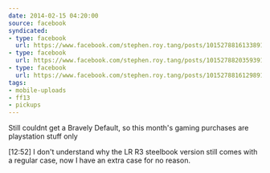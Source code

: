 ```yaml
---
date: 2014-02-15 04:20:00
source: facebook
syndicated:
- type: facebook
  url: https://www.facebook.com/stephen.roy.tang/posts/10152788161338912:0
- type: facebook
  url: https://www.facebook.com/stephen.roy.tang/posts/10152788203593912
- type: facebook
  url: https://www.facebook.com/stephen.roy.tang/posts/10152788161298912
tags:
- mobile-uploads
- ff13
- pickups
---
```


Still couldnt get a Bravely Default, so this month's gaming purchases are playstation stuff only

<time>[12:52]</time> I don't understand why the LR R3 steelbook version still comes with a regular case, now I have an extra case for no reason.
